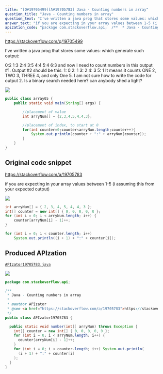 ```yaml
---
title: "[Q#19705499][A#19705783] Java - Counting numbers in array"
question_title: "Java - Counting numbers in array"
question_text: "I've written a java prog that stores some values: which generate such output:  0:2  1:3  2:4  3:5 4:4 5:4 6:3 and now I need to count numbers in this output #1. Output #2 should be this: 1: 0  2: 1  3: 2  4: 3  5: 1 It means it counts ONE 2, TWO 3, THREE 4, and only One 5. I am not sure how to write the code for output 2.  Is a binary search needed here? can anybody shed a light?"
answer_text: "if you are expecting in your array values between 1-5 (i assuming this from your expected output)"
apization_code: "package com.stackoverflow.api;  /**  * Java - Counting numbers in array  *  * @author APIzator  * @see <a href=\"https://stackoverflow.com/a/19705783\">https://stackoverflow.com/a/19705783</a>  */ public class APIzator19705783 {    public static void number(int[] arryNum) throws Exception {     int[] counter = new int[] { 0, 0, 0, 0, 0 };     for (int i = 0; i < arryNum.length; i++) {       counter[arryNum[i] - 1]++;     }     for (int i = 0; i < counter.length; i++) System.out.println(       (i + 1) + \":\" + counter[i]     );   } }"
---
```


https://stackoverflow.com/q/19705499

I&#x27;ve written a java prog that stores some values:
which generate such output:

0:2 
1:3 
2:4 
3:5
4:4
5:4
6:3
and now I need to count numbers in this output #1.
Output #2 should be this:
1: 0 
2: 1 
3: 2 
4: 3 
5: 1
It means it counts ONE 2, TWO 3, THREE 4, and only One 5.
I am not sure how to write the code for output 2. 
Is a binary search needed here?
can anybody shed a light?


<div class="code-logo"><img src="/stackoverflow.png" /></div>

```java
public class array05 {
    public static void main(String[] args) {

        //placement of value
        int arryNum[] = {2,3,4,5,4,4,3};

        //placement of index, to start at 0
        for(int counter=0;counter<arryNum.length;counter++){
            System.out.println(counter + ":" + arryNum[counter]);
        }
    }   
}
```


## Original code snippet

https://stackoverflow.com/a/19705783

if you are expecting in your array values between 1-5 (i assuming this from your expected output)

<div class="code-logo"><img src="/stackoverflow.png" /></div>

```java
int arryNum[] = { 2, 3, 4, 5, 4, 4, 3 };
int[] counter = new int[] { 0, 0, 0, 0, 0 };
for (int i = 0; i < arryNum.length; i++) {
    counter[arryNum[i] - 1]++;
}

for (int i = 0; i < counter.length; i++)
    System.out.println((i + 1) + ":" + counter[i]);
```

## Produced APIzation

[`APIzator19705783.java`](https://github.com/pasqualesalza/apization-temp/raw/main/data/search/APIzator19705783.java)

<div class="code-logo"><img src="/apizator.png" /></div>

```java
package com.stackoverflow.api;

/**
 * Java - Counting numbers in array
 *
 * @author APIzator
 * @see <a href="https://stackoverflow.com/a/19705783">https://stackoverflow.com/a/19705783</a>
 */
public class APIzator19705783 {

  public static void number(int[] arryNum) throws Exception {
    int[] counter = new int[] { 0, 0, 0, 0, 0 };
    for (int i = 0; i < arryNum.length; i++) {
      counter[arryNum[i] - 1]++;
    }
    for (int i = 0; i < counter.length; i++) System.out.println(
      (i + 1) + ":" + counter[i]
    );
  }
}

```